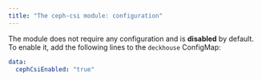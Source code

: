```yaml
---
title: "The ceph-csi module: configuration"
---
```


The module does not require any configuration and is **disabled** by default. To enable it, add the following lines to the `deckhouse` ConfigMap:

```yaml
data:
  cephCsiEnabled: "true"
```
